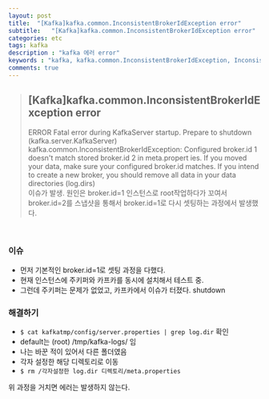 ```yaml
---
layout: post
title:  "[Kafka]kafka.common.InconsistentBrokerIdException error"
subtitle:   "[Kafka]kafka.common.InconsistentBrokerIdException error"
categories: etc
tags: kafka
description : "kafka 에러 error"
keywords : "kafka, kafka.common.InconsistentBrokerIdException, InconsistentBrokerIdException"
comments: true
---
```


> ## [Kafka]kafka.common.InconsistentBrokerIdException error    
> ERROR Fatal error during KafkaServer startup. Prepare to shutdown (kafka.server.KafkaServer)
kafka.common.InconsistentBrokerIdException: Configured broker.id 1 doesn't match stored broker.id 2 in meta.propert
ies. If you moved your data, make sure your configured broker.id matches. If you intend to create a new broker, you
 should remove all data in your data directories (log.dirs)  
 이슈가 발생. 원인은 broker.id=1 인스턴스로 root작업하다가 꼬여서 broker.id=2를 스냅샷을 통해서 broker.id=1로 다시 셋팅하는 과정에서 발생했다.

<br>

### 이슈
- 먼저 기본적인 broker.id=1로 셋팅 과정을 다했다.
- 현재 인스턴스에 주키퍼와 카프카를 동시에 설치해서 테스트 중.
- 그런데 주키퍼는 문제가 없었고, 카프카에서 이슈가 터졌다. shutdown

### 해결하기
- ```$ cat kafkatmp/config/server.properties | grep log.dir``` 확인
- default는 (root) /tmp/kafka-logs/ 임
- 나는 바꾼 적이 있어서 다른 폴더였음
- 각자 설정한 해당 디렉토리로 이동
- ```$ rm /각자설정한 log.dir 디렉토리/meta.properties```

위 과정을 거치면 에러는 발생하지 않는다.
